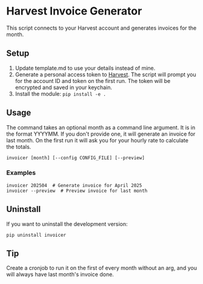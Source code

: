 # Harvest Invoice Generator

This script connects to your Harvest account and generates invoices for the month.

## Setup

1. Update template.md to use your details instead of mine.
2. Generate a personal access token to [Harvest](https://id.getharvest.com/developers).
   The script will prompt you for the account ID and token on the first run.
   The token will be encrypted and saved in your keychain.
3. Install the module: `pip install -e .`

## Usage

The command takes an optional month as a command line argument. It is in the format YYYYMM.
If you don't provide one, it will generate an invoice for last month.
On the first run it will ask you for your hourly rate to calculate the totals.

    invoicer [month] [--config CONFIG_FILE] [--preview]

### Examples

    invoicer 202504  # Generate invoice for April 2025
    invoicer --preview  # Preview invoice for last month

## Uninstall

If you want to uninstall the development version:

    pip uninstall invoicer 

## Tip

Create a cronjob to run it on the first of every month without an arg,
and you will always have last month's invoice done.
